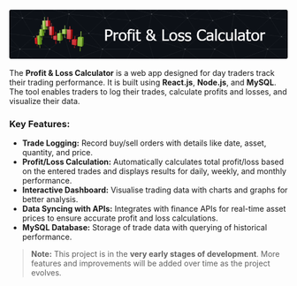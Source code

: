 ![Header](./github-header-image.png)

The **Profit & Loss Calculator** is a web app designed for day traders track their trading performance. It is built using **React.js**, **Node.js**, and **MySQL**. The tool enables traders to log their trades, calculate profits and losses, and visualize their data. 

### Key Features:
- **Trade Logging:** Record buy/sell orders with details like date, asset, quantity, and price.
- **Profit/Loss Calculation:** Automatically calculates total profit/loss based on the entered trades and displays results for daily, weekly, and monthly performance.
- **Interactive Dashboard:** Visualise trading data with charts and graphs for better analysis.
- **Data Syncing with APIs:** Integrates with finance APIs for real-time asset prices to ensure accurate profit and loss calculations.
- **MySQL Database:** Storage of trade data with querying of historical performance.

> **Note:** This project is in the **very early stages of development**. More features and improvements will be added over time as the project evolves.
